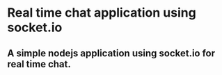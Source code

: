 # Real time chat application using socket.io

## A simple nodejs application using socket.io for real time chat.
